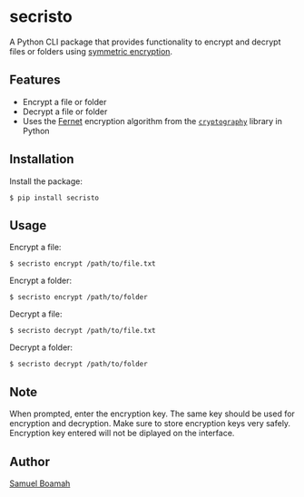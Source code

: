 # secristo

A Python CLI package that provides functionality to encrypt and decrypt files or folders using [symmetric encryption](https://www.sciencedirect.com/topics/computer-science/symmetric-encryption#:~:text=Symmetric%20encryption%20uses%20a%20single,kept%20secret%20from%20third%20parties.).

## Features

- Encrypt a file or folder
- Decrypt a file or folder
- Uses the [Fernet](https://www.comparitech.com/blog/information-security/what-is-fernet/) encryption algorithm from the [`cryptography`](https://pypi.org/project/cryptography/) library in Python

## Installation

Install the package:

```shell
$ pip install secristo
```

## Usage

Encrypt a file:
```shell
$ secristo encrypt /path/to/file.txt
```

Encrypt a folder:
```shell
$ secristo encrypt /path/to/folder
```

Decrypt a file:
```shell
$ secristo decrypt /path/to/file.txt
```

Decrypt a folder:
```shell
$ secristo decrypt /path/to/folder
```

## Note

When prompted, enter the encryption key. The same key should be used for encryption and decryption. 
Make sure to store encryption keys very safely. Encryption key entered will not be diplayed on the interface. 

## Author
[Samuel Boamah](https://github.com/samboamah)